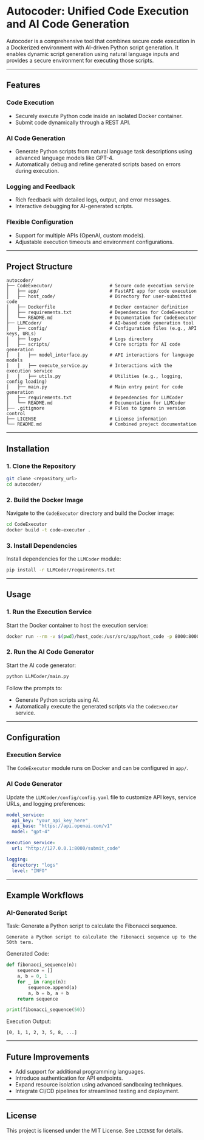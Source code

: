 # Autocoder: Unified Code Execution and AI Code Generation

Autocoder is a comprehensive tool that combines secure code execution in a Dockerized environment with AI-driven Python script generation. It enables dynamic script generation using natural language inputs and provides a secure environment for executing those scripts.

---

## Features

### **Code Execution**

* Securely execute Python code inside an isolated Docker container.
* Submit code dynamically through a REST API.

### **AI Code Generation**

* Generate Python scripts from natural language task descriptions using advanced language models like GPT-4.
* Automatically debug and refine generated scripts based on errors during execution.

### **Logging and Feedback**

* Rich feedback with detailed logs, output, and error messages.
* Interactive debugging for AI-generated scripts.

### **Flexible Configuration**

* Support for multiple APIs (OpenAI, custom models).
* Adjustable execution timeouts and environment configurations.

---

## Project Structure

```plaintext
autocoder/
├── CodeExecutor/                     # Secure code execution service
│   ├── app/                          # FastAPI app for code execution
│   ├── host_code/                    # Directory for user-submitted code
│   ├── Dockerfile                    # Docker container definition
│   ├── requirements.txt              # Dependencies for CodeExecutor
│   └── README.md                     # Documentation for CodeExecutor
├── LLMCoder/                         # AI-based code generation tool
│   ├── config/                       # Configuration files (e.g., API keys, URLs)
│   ├── logs/                         # Logs directory
│   ├── scripts/                      # Core scripts for AI code generation
│   │   ├── model_interface.py        # API interactions for language models
│   │   ├── execute_service.py        # Interactions with the execution service
│   │   ├── utils.py                  # Utilities (e.g., logging, config loading)
│   ├── main.py                       # Main entry point for code generation
│   ├── requirements.txt              # Dependencies for LLMCoder
│   └── README.md                     # Documentation for LLMCoder
├── .gitignore                        # Files to ignore in version control
├── LICENSE                           # License information
└── README.md                         # Combined project documentation
```

---

## Installation

### **1. Clone the Repository**

```bash
git clone <repository_url>
cd autocoder/
```

### **2. Build the Docker Image**

Navigate to the `CodeExecutor` directory and build the Docker image:

```bash
cd CodeExecutor
docker build -t code-executor .
```

### **3. Install Dependencies**

Install dependencies for the `LLMCoder` module:

```bash
pip install -r LLMCoder/requirements.txt
```

---

## Usage

### **1. Run the Execution Service**

Start the Docker container to host the execution service:

```bash
docker run --rm -v $(pwd)/host_code:/usr/src/app/host_code -p 8000:8000 code-executor
```

### **2. Run the AI Code Generator**

Start the AI code generator:

```bash
python LLMCoder/main.py
```

Follow the prompts to:

* Generate Python scripts using AI.
* Automatically execute the generated scripts via the `CodeExecutor` service.

---

## Configuration

### **Execution Service**

The `CodeExecutor` module runs on Docker and can be configured in `app/`.

### **AI Code Generator**

Update the `LLMCoder/config/config.yaml` file to customize API keys, service URLs, and logging preferences:

```yaml
model_service:
  api_key: "your_api_key_here"
  api_base: "https://api.openai.com/v1"
  model: "gpt-4"

execution_service:
  url: "http://127.0.0.1:8000/submit_code"

logging:
  directory: "logs"
  level: "INFO"
```

---

## Example Workflows

### **AI-Generated Script**

Task: Generate a Python script to calculate the Fibonacci sequence.

```plaintext
Generate a Python script to calculate the Fibonacci sequence up to the 50th term.
```

Generated Code:

```python
def fibonacci_sequence(n):
    sequence = []
    a, b = 0, 1
    for _ in range(n):
        sequence.append(a)
        a, b = b, a + b
    return sequence

print(fibonacci_sequence(50))
```

Execution Output:

```plaintext
[0, 1, 1, 2, 3, 5, 8, ...]
```

---

## Future Improvements

* Add support for additional programming languages.
* Introduce authentication for API endpoints.
* Expand resource isolation using advanced sandboxing techniques.
* Integrate CI/CD pipelines for streamlined testing and deployment.

---

## License

This project is licensed under the MIT License. See `LICENSE` for details.
